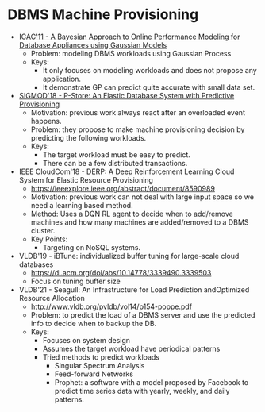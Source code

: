 # DBMS Machine Provisioning

- [ICAC'11 - A Bayesian Approach to Online Performance Modeling for Database Appliances using Gaussian Models](sheikh2011bayesian.md)
  - Problem: modeling DBMS workloads using Gaussian Process
  - Keys:
    - It only focuses on modeling workloads and does not propose any application.
    - It demonstrate GP can predict quite accurate with small data set.
- [SIGMOD'18 - P-Store: An Elastic Database System with Predictive Provisioning](taft2018pstore.md)
  - Motivation: previous work always react after an overloaded event happens.
  - Problem: they propose to make machine provisioning decision by predicting the following workloads.
  - Keys:
    - The target workload must be easy to predict.
    - There can be a few distributed transactions.
- IEEE CloudCom'18 - DERP: A Deep Reinforcement Learning Cloud System for Elastic Resource Provisioning
  - <https://ieeexplore.ieee.org/abstract/document/8590989>
  - Motivation: previous work can not deal with large input space so we need a learning based method.
  - Method: Uses a DQN RL agent to decide when to add/remove machines and how many machines are added/removed to a DBMS cluster.
  - Key Points:
    - Targeting on NoSQL systems.
- VLDB'19 - iBTune: individualized buffer tuning for large-scale cloud databases
  - <https://dl.acm.org/doi/abs/10.14778/3339490.3339503>
  - Focus on tuning buffer size
- VLDB'21 - Seagull: An Infrastructure for Load Prediction andOptimized Resource Allocation
  - <http://www.vldb.org/pvldb/vol14/p154-poppe.pdf>
  - Problem: to predict the load of a DBMS server and use the predicted info to decide when to backup the DB.
  - Keys:
    - Focuses on system design
    - Assumes the target workload have periodical patterns
    - Tried methods to predict workloads
      - Singular Spectrum Analysis
      - Feed-forward Networks
      - Prophet: a software with a model proposed by Facebook to predict time series data with yearly, weekly, and daily patterns.
